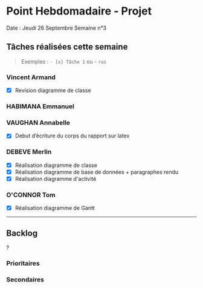 # Point Hebdomadaire - Projet

Date : Jeudi 26 Septembre
Semaine n°3

## Tâches réalisées cette semaine

> Exemples : `- [x] Tâche 1` ou - `ras`

### Vincent Armand

- [x] Revision diagramme de classe

### HABIMANA Emmanuel



### VAUGHAN Annabelle

- [x] Debut d’écriture du corps du rapport sur latex


### DEBEVE Merlin

- [x] Réalisation diagramme de classe
- [x] Réalisation diagramme de base de données + paragraphes rendu
- [x] Réalisation diagramme d'activité

### O'CONNOR Tom

- [x] Réalisation diagramme de Gantt



---

## Backlog

?

### Prioritaires


### Secondaires
